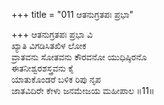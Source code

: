 +++
title = "011 ಆತನುಗ್ರತಪಃ ಪ್ರಭಾ"

+++
ಆತನುಗ್ರತಪಃ ಪ್ರಭಾ ವಿ   
ಖ್ಯಾತಿ ವಿಗಡಿಸಿತಖಿಳ ಲೋಕ  
ವ್ರಾತವನು ಸೋತವನು ಕೌರವನೋ ಯುಧಿಷ್ಠಿರನೊ   
ಈತನೀಶ್ವರಶಸ್ತ್ರವನು ಕೈ  
ಯಾತುಕೊಂಡರೆ ಬಳಿಕ ರಿಪು ನೃಪ  
ಜಾತವಿದಿರೇ ಕೇಳು ಜನಮೇಜಯ ಮಹೀಪಾಲ     ॥11॥